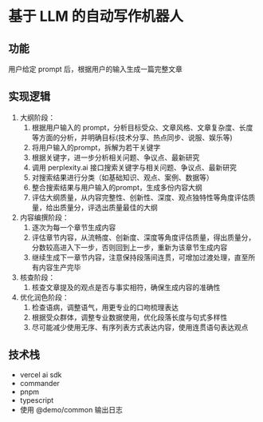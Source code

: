 # 基于 LLM 的自动写作机器人

## 功能

用户给定 prompt 后，根据用户的输入生成一篇完整文章

## 实现逻辑

1. 大纲阶段：
   1. 根据用户输入的 prompt，分析目标受众、文章风格、文章复杂度、长度等方面的分析，并明确目标(技术分享、热点同步、说服、娱乐等)
   2. 将用户输入的prompt，拆解为若干关键字
   3. 根据关键字，进一步分析相关问题、争议点、最新研究
   4. 调用 perplexity.ai 接口搜索关键字与相关问题、争议点、最新研究
   5. 对搜索结果进行分类（如基础知识、观点、案例、数据等）
   6. 整合搜索结果与用户输入的prompt，生成多份内容大纲
   7. 评估大纲质量，从内容完整性、创新性、深度、观点独特性等角度评估质量，给出质量分，评选出质量最佳的大纲
2. 内容编撰阶段：
   1. 逐次为每一个章节生成内容
   2. 评估章节内容，从流畅度、创新度、深度等角度评估质量，得出质量分，分数较高进入下一步，否则回到上一步，重新为该章节生成内容
   3. 继续生成下一章节内容，注意保持段落间连贯，可增加过渡处理，直至所有内容生产完毕
3. 核查阶段：
   1. 核查文章提及的观点是否与事实相符，确保生成内容的准确性
4. 优化润色阶段：
   1. 检查语病，调整语气，用更专业的口吻梳理表达
   2. 根据受众群体，调整专业数据使用，优化段落长度与句式多样性
   3. 尽可能减少使用无序、有序列表方式表达内容，使用连贯语句表达观点

## 技术栈

- vercel ai sdk
- commander
- pnpm
- typescript
- 使用 @demo/common 输出日志
